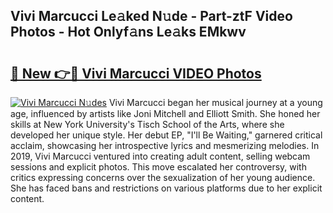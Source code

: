 ## Vivi Marcucci Le𝚊ked N𝚞de - Part-ztF Video Photos - Hot Onlyf𝚊ns Le𝚊ks EMkwv

# <h2><a href="http://ac26014.deff.icu/?id=Vivi+Marcucci">🔗 New 👉🔴 Vivi Marcucci VIDEO Photos</a></h2>

[![Vivi Marcucci N𝚞des](https://i.imgur.com/rIISA9y.gif)](http://ac26014.deff.icu/?id=Vivi+Marcucci)
Vivi Marcucci began her musical journey at a young age, influenced by artists like Joni Mitchell and Elliott Smith. She honed her skills at New York University's Tisch School of the Arts, where she developed her unique style. Her debut EP, "I'll Be Waiting," garnered critical acclaim, showcasing her introspective lyrics and mesmerizing melodies. In 2019, Vivi Marcucci ventured into creating adult content, selling webcam sessions and explicit photos. This move escalated her controversy, with critics expressing concerns over the sexualization of her young audience. She has faced bans and restrictions on various platforms due to her explicit content.
